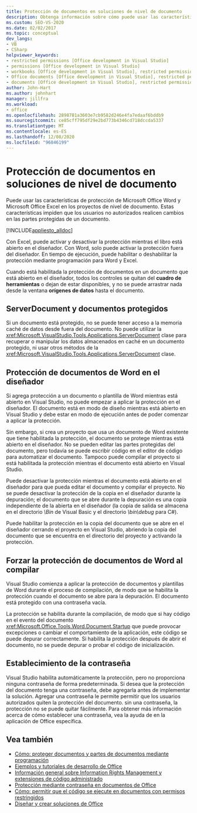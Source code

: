 ```yaml
---
title: Protección de documentos en soluciones de nivel de documento
description: Obtenga información sobre cómo puede usar las características de protección de Microsoft Office Word y Microsoft Office Excel en los proyectos de nivel de documento.
ms.custom: SEO-VS-2020
ms.date: 02/02/2017
ms.topic: conceptual
dev_langs:
- VB
- CSharp
helpviewer_keywords:
- restricted permissions [Office development in Visual Studio]
- permissions [Office development in Visual Studio]
- workbooks [Office development in Visual Studio], restricted permissions
- Office documents [Office development in Visual Studio], restricted permissions
- documents [Office development in Visual Studio], restricted permissions
author: John-Hart
ms.author: johnhart
manager: jillfra
ms.workload:
- office
ms.openlocfilehash: 2898781a3603e7cb9582d246e4fa7edaaf6bddb9
ms.sourcegitcommit: ce85cff795df29e2bd773b4346cd718dccda5337
ms.translationtype: MT
ms.contentlocale: es-ES
ms.lasthandoff: 12/08/2020
ms.locfileid: "96846199"
---
```

# <a name="document-protection-in-document-level-solutions"></a>Protección de documentos en soluciones de nivel de documento
  Puede usar las características de protección de Microsoft Office Word y Microsoft Office Excel en los proyectos de nivel de documento. Estas características impiden que los usuarios no autorizados realicen cambios en las partes protegidas de un documento.

 [!INCLUDE[appliesto_alldoc](../vsto/includes/appliesto-alldoc-md.md)]

 Con Excel, puede activar y desactivar la protección mientras el libro está abierto en el diseñador. Con Word, solo puede activar la protección fuera del diseñador. En tiempo de ejecución, puede habilitar o deshabilitar la protección mediante programación para Word y Excel.

 Cuando está habilitada la protección de documentos en un documento que está abierto en el diseñador, todos los controles se quitan del **cuadro de herramientas** o dejan de estar disponibles, y no se puede arrastrar nada desde la ventana **orígenes de datos** hasta el documento.

## <a name="serverdocument-and-protected-documents"></a>ServerDocument y documentos protegidos
 Si un documento está protegido, no se puede tener acceso a la memoria caché de datos desde fuera del documento. No puede utilizar la <xref:Microsoft.VisualStudio.Tools.Applications.ServerDocument> clase para recuperar o manipular los datos almacenados en caché en un documento protegido, ni usar otros métodos de la <xref:Microsoft.VisualStudio.Tools.Applications.ServerDocument> clase.

## <a name="word-document-protection-in-the-designer"></a>Protección de documentos de Word en el diseñador
 Si agrega protección a un documento o plantilla de Word mientras está abierto en Visual Studio, no puede empezar a aplicar la protección en el diseñador. El documento está en modo de diseño mientras está abierto en Visual Studio y debe estar en modo de ejecución antes de poder comenzar a aplicar la protección.

 Sin embargo, si crea un proyecto que usa un documento de Word existente que tiene habilitada la protección, el documento se protege mientras está abierto en el diseñador. No se pueden editar las partes protegidas del documento, pero todavía se puede escribir código en el editor de código para automatizar el documento. Tampoco puede compilar el proyecto si está habilitada la protección mientras el documento está abierto en Visual Studio.

 Puede desactivar la protección mientras el documento está abierto en el diseñador para que pueda editar el documento y compilar el proyecto. No se puede desactivar la protección de la copia en el diseñador durante la depuración; el documento que se abre durante la depuración es una copia independiente de la abierta en el diseñador (la copia de salida se almacena en el directorio *\Bin* de Visual Basic y el directorio *\bin\debug* para C#).

 Puede habilitar la protección en la copia del documento que se abre en el diseñador cerrando el proyecto en Visual Studio, abriendo la copia del documento que se encuentra en el directorio del proyecto y activando la protección.

## <a name="enforce-word-document-protection-on-build"></a>Forzar la protección de documentos de Word al compilar
 Visual Studio comienza a aplicar la protección de documentos y plantillas de Word durante el proceso de compilación, de modo que se habilita la protección cuando el documento se abre para la depuración. El documento está protegido con una contraseña vacía.

 La protección se habilita durante la compilación, de modo que si hay código en el evento del documento <xref:Microsoft.Office.Tools.Word.Document.Startup> que puede provocar excepciones o cambiar el comportamiento de la aplicación, este código se puede depurar correctamente. Si habilita la protección después de abrir el documento, no se puede depurar o probar el código de inicialización.

## <a name="setting-the-password"></a>Establecimiento de la contraseña
 Visual Studio habilita automáticamente la protección, pero no proporciona ninguna contraseña de forma predeterminada. Si desea que la protección del documento tenga una contraseña, debe agregarla antes de implementar la solución. Agregar una contraseña le permite permitir que los usuarios autorizados quiten la protección del documento. sin una contraseña, la protección no se puede quitar fácilmente. Para obtener más información acerca de cómo establecer una contraseña, vea la ayuda de en la aplicación de Office específica.

## <a name="see-also"></a>Vea también
- [Cómo: proteger documentos y partes de documentos mediante programación](../vsto/how-to-programmatically-protect-documents-and-parts-of-documents.md)
- [Ejemplos y tutoriales de desarrollo de Office](../vsto/office-development-samples-and-walkthroughs.md)
- [Información general sobre Information Rights Management y extensiones de código administrado](../vsto/information-rights-management-and-managed-code-extensions-overview.md)
- [Protección mediante contraseña en documentos de Office](../vsto/password-protection-on-office-documents.md)
- [Cómo: permitir que el código se ejecute en documentos con permisos restringidos](../vsto/how-to-permit-code-to-run-behind-documents-with-restricted-permissions.md)
- [Diseñar y crear soluciones de Office](../vsto/designing-and-creating-office-solutions.md)
